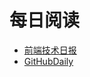 # 每日阅读

- [前端技术日报](https://github.com/kujian/frontendDaily)
- [GitHubDaily](https://github.com/GitHubDaily/GitHubDaily)